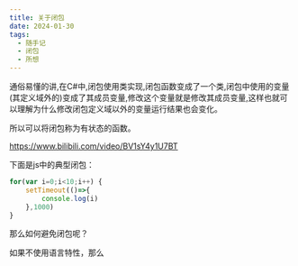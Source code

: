 ```yaml
---
title: 关于闭包
date: 2024-01-30
tags:
  - 随手记
  - 闭包
  - 所想
---
```

通俗易懂的讲,在C#中,闭包使用类实现,闭包函数变成了一个类,闭包中使用的变量(其定义域外的)变成了其成员变量,修改这个变量就是修改其成员变量,这样也就可以理解为什么修改闭包定义域以外的变量运行结果也会变化。

所以可以将闭包称为有状态的函数。

https://www.bilibili.com/video/BV1sY4y1U7BT

下面是js中的典型闭包：

```js
for(var i=0;i<10;i++) {
    setTimeout(()=>{
        console.log(i)
    },1000)
}
```

那么如何避免闭包呢？

如果不使用语言特性，那么